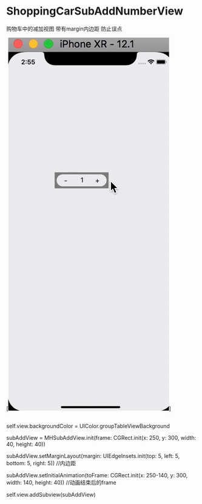 # ShoppingCarSubAddNumberView
购物车中的减加视图 带有margin内边距 防止误点

 
[![图片](https://github.com/hwq992689548/ShoppingCarSubAddNumberView/blob/master/%E6%9C%AA%E5%91%BD%E5%90%8D.2018-11-22%2015_14_51.gif?raw=true)]

##
  self.view.backgroundColor = UIColor.groupTableViewBackground
  
  subAddView = MHSubAddView.init(frame: CGRect.init(x: 250, y: 300, width: 40, height: 40))
  
  subAddView.setMarginLayout(margin: UIEdgeInsets.init(top: 5, left: 5, bottom: 5, right: 5))  //内边距
  
  subAddView.setInitialAnimation(toFrame: CGRect.init(x: 250-140, y: 300, width: 140, height: 40))  //动画结束后的frame
  
  self.view.addSubview(subAddView)


